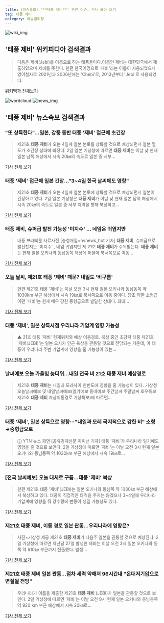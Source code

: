 ```yaml
---
title: (이슈클립) '**태풍 제비**' 관련 이슈, 기사 모아 보기
tag: 태풍 제비
category: 이슈클리핑
---
```

![wiki_img](https://user-images.githubusercontent.com/42597476/44503234-41136a80-a6d0-11e8-9071-6fc6418eafe4.png)
## **'**태풍 제비**'** 위키피디아 검색결과
>다음은 제비(Jebi)를 이름으로 하는 태풍들이다.이름인 제비는 대한민국에서 제출하였으며 제비를 뜻한다. 한편 한국어명으로 '제비'라는 이름이 사용되었으나 영어철자로 2001년과 2006년에는 'Chebi'로, 2013년부터 'Jebi'로 사용되었다.

<a href="https://ko.wikipedia.org/wiki/태풍 제비" target="_blank">위키백과 전체보기</a>

![wordcloud](https://s3.ap-northeast-2.amazonaws.com/lyrics101-wordcloud/2018-09-02-1535874036.png)
![news_img](https://user-images.githubusercontent.com/42597476/44507050-1206f400-a6e4-11e8-8d98-7ffbfebb353f.png)
## **'**태풍 제비**'** 뉴스속보 검색결과
### "또 상륙한다"…일본, 강풍 동반 태풍 '제비' 접근에 초긴장

>제21호 **태풍 제비**가 오는 4일께 일본 본토를 상륙할 것으로 예상되면서 일본 열도가 초긴장 상태에 빠졌다. 2일 일본 기상청에 따르면 **태풍 제비**는 이날 낮 현재 일본 남쪽 해상에서 시속 20㎞의 속도로 일본 중·서부...

<a href="http://app.yonhapnews.co.kr/YNA/Basic/SNS/r.aspx?c=AKR20180902027200073&did=1195m" target="_blank">기사 전체 보기</a>

### 태풍 '제비' 접근에 일본 긴장..."3~4일 한국 날씨에도 영향"

>제21호 **태풍 제비**가 오는 4일께 일본 본토에 상륙할 것으로 예상되면서 일본이 긴장하고 있다. 2일 일본 기상청은 **태풍 제비**가 이날 낮 현재 일본 남쪽 해상에서 시속 20㎞의 속도로 일본 중·서부 지역을 향해 북상하고...

<a href="http://www.edaily.co.kr/news/newspath.asp?newsid=01974566619336184" target="_blank">기사 전체 보기</a>

### **태풍 제비**, 슈퍼급 발전 가능성 '미지수' ... 네임은 귀엽지만

>태풍 쁘라삐룬 자료사진 [충청매일=hvnews_hot 기자] **태풍 제비**, 슈퍼급으로 발전할지는 '미지수' , 네임 귀엽지만 제 21호 **태풍 제비**가 주목받는다. **태풍 제비**는 현재 일본 오키나와 동남동쪽 해상에 머물며 북서쪽으로 이동...

<a href="http://www.ccdn.co.kr/news/articleView.html?idxno=537853" target="_blank">기사 전체 보기</a>

### 오늘 날씨, 제21호 태풍 '제비' 때문? 내일도 '비구름'

>한편 제21호 태풍 '제비'는 이날 오전 3시 현재 일본 오키나와 동남동쪽 약 1030km 부근 해상에서 시속 19㎞로 북서쪽으로 이동 중이다. 당초 약한 소형급이던 '제비'는 현재 매우 강한 중형급으로 발달한 상태다. 최대...

<a href="http://www.gukjenews.com/news/articleView.html?idxno=984414" target="_blank">기사 전체 보기</a>

### 태풍 '제비', 일본 상륙시점 우리나라 기압계 영향 가능성

>▲ 21호 태풍 '제비' 현재위치와 예상 이동경로. 북상 중인 초강력 태풍 제21호 '제비(JEBI)'는 일본 오사카 인근 육상을 관통할 것으로 전망되는 가운데, 이 태풍이 우리나라 주변 기압계에 영향을 줄 가능성이 있는...

<a href="http://www.headlinejeju.co.kr/?mod=news&act=articleView&idxno=343778" target="_blank">기사 전체 보기</a>

### 날씨예보 오늘 가을빛 늦더위…내일 전국 비 21호 **태풍 제비** 예상경로

>제21호 **태풍 제비**는 내일과 모레사이 한반도에 영향을 줄 가능성이 있다. 기상청 오늘날씨예보 및 내일날씨예보(일기예보 동네예보 주간날씨 주말날씨 호우특보 제21호 **태풍 제비** 예상이동경로 기상특보)에 따르면...

<a href="http://www.mediapen.com/news/view/380058" target="_blank">기사 전체 보기</a>

### 태풍 '제비', 일본 상륙으로 영향···"내일과 모레 국지적으로 강한 비" 소형→중형급으로

>ⓒ YTN 뉴스 화면 [공유경제신문 이미선 기자] 태풍 '제비'가 우리나라 일기에도 영향을 줄 것으로 보인다. 2일 기상청에 따르면 '제비'는 이날 오전 3시 현재 일본 오키나와 동남동쪽 약 1030km 부근 해상에서 시속 19㎞로...

<a href="http://www.seconomy.kr/view.php?ud=201809020944257772c4ac3206f2_2" target="_blank">기사 전체 보기</a>

### [전국 날씨예보] 오늘 대체로 구름...태풍 '제비' 북상

>한편 제21호 태풍 '제비'(JEBI)는 일본 오키나와 동남쪽 약 1030㎞ 부근 해상에서 북상하고 있다.  태풍이 직접적인 타격을 주지는 않겠으나 3~4일께 우리나라 기압계에 영향을 줘 강수량에 변동이 생길 가능성도 있다.

<a href="http://www.straightnews.co.kr/news/articleView.html?idxno=34652" target="_blank">기사 전체 보기</a>

### 제21호 **태풍 제비**, 이동 경로 일본 관통...우리나라에 영향은?

>사진=기상청 제공 제21호 **태풍 제비**가 다음주 일본을 관통할 것으로 예상된다. 2일 기상청에 따르면 지난달 27일 발생한 제비는 이날 오전 3시 일본 오키나와 동쪽 약 610㎞ 부근까지 진출했다. 발생...

<a href="http://www.hkbs.co.kr/news/articleView.html?idxno=482133" target="_blank">기사 전체 보기</a>

### 제21호 **태풍 제비** 일본 관통...점차 세력 약해져 96시간내 "온대저기압으로 변질될 전망"

>우리나라가 이름을 제출한 제21호 **태풍 제비** (JEBI)가 일본을 관통할 것으로 보인다. 2일 기상청에 따르면 '제비'는 이날 오전 9시 현재 일본 오키나와 동남동쪽 약 920 km 부근 해상에서 시속 20㎞로...

<a href="http://www.yeongnam.com/mnews/newsview.do?mode=newsView&newskey=20180902.990011152320116" target="_blank">기사 전체 보기</a>


